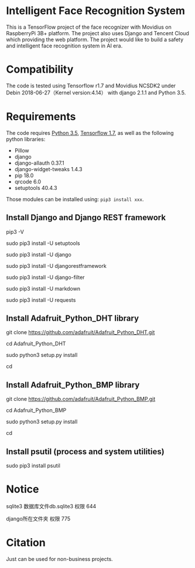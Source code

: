 # Intelligent Face Recognition System
This is a TensorFlow project of the face recognizer with Movidius on RaspberryPi 3B+ platform. The project also uses Django and Tencent Cloud which providing the web platform. The project would like to build a safety and intelligent face recognition system in AI era.

# Compatibility
The code is tested using Tensorflow r1.7 and Movidius NCSDK2 under Debin 2018-06-27（Kernel version:4.14） with django 2.1.1 and Python 3.5. 

# Requirements

The code requires [Python 3.5](https://www.python.org/download/releases/3.5/), [Tensorflow 1.7](https://www.tensorflow.org/install/), as well as the following python libraries: 

* Pillow
* django
* django-allauth  0.37.1
* django-widget-tweaks  1.4.3
* pip  18.0
* qrcode  6.0
* setuptools  40.4.3

Those modules can be installed using: `pip3 install xxx`.

## Install Django and Django REST framework

pip3 -V

sudo pip3 install -U setuptools

sudo pip3 install -U django

sudo pip3 install -U djangorestframework

sudo pip3 install -U django-filter

sudo pip3 install -U markdown

sudo pip3 install -U requests

## Install Adafruit_Python_DHT library

git clone https://github.com/adafruit/Adafruit_Python_DHT.git

cd Adafruit_Python_DHT

sudo python3 setup.py install

cd

## Install Adafruit_Python_BMP library

git clone https://github.com/adafruit/Adafruit_Python_BMP.git

cd Adafruit_Python_BMP

sudo python3 setup.py install

cd

## Install psutil (process and system utilities)

sudo pip3 install psutil

# Notice

sqlite3 数据库文件db.sqlite3 权限 644

django所在文件夹 权限 775

# Citation

Just can be used for non-business projects. 


